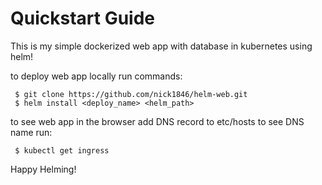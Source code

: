 #  Quickstart Guide 

This is my simple dockerized web app with database in kubernetes using helm!

  to deploy web app locally run commands:
 
     $ git clone https://github.com/nick1846/helm-web.git
     $ helm install <deploy_name> <helm_path>  
 
  to see web app in the browser add DNS record to etc/hosts
  to see DNS name run:
 
     $ kubectl get ingress
 
 Happy Helming!
 

